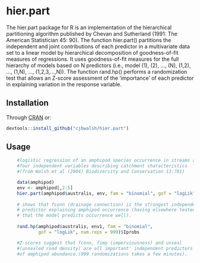 
<!-- README.md is generated from README.Rmd. Please edit that file -->

# hier.part

The hier.part package for R is an implementation of the hierarchical
partitioning algorithm published by Chevan and Sutherland (1991: The
American Statistician 45: 90). The function hier.part() partitions the
independent and joint contributions of each predictor in a multivariate
data set to a linear model by hierarchical decomposition of
goodness-of-fit measures of regressions. It uses goodness-of-fit
measures for the full hierarchy of models based on N predictors (i.e.,
model (1), (2), …, (N), (1,2), …, (1,N), …, (1,2,3,…,N)). The function
rand.hp() performs a randomization test that allows an Z-score
assessment of the ‘importance’ of each predictor in explaining variation
in the response variable.

## Installation

Through [CRAN](https://cran.r-project.org/web/packages/hier.part/)
or:

``` r
devtools::install_github("cjbwalsh/hier.part")
```

## Usage

``` r
    #logistic regression of an amphipod species occurrence in streams against
    #four independent variables describing catchment characteristics
    #(from Walsh et al (2004) Biodiversity and Conservation 13:781)

    data(amphipod)
    env <- amphipod[,2:5]
    hier.part(amphipod$australis, env, fam = "binomial", gof = "logLik")
    
    # shows that fconn (drainage connection) is the strongest independent 
    # predictor explaining amphipod occurrence (having elsewhere tested 
    # that the model predicts occurrence well).
    
    rand.hp(amphipod$australis, env1, fam = "binomial", 
            gof = "logLik", num.reps = 999)$Iprobs

    #Z-scores suggest that fconn, fimp (imperviousness) and unseal
    #(unsealed road density) are all important' independent predictors
    #of amphipod abundance.(999 randomizations takes a few minutes).  
```

